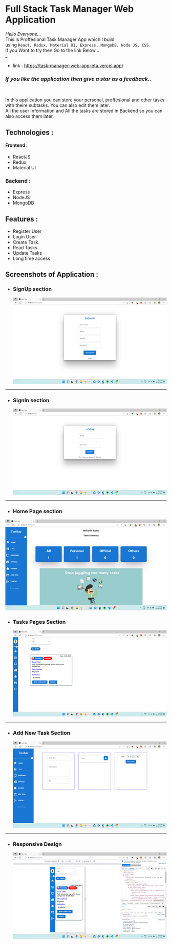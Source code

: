 # **Full Stack Task Manager Web Application**

_Hello Everyone..._
<br/>
This is Proffesional Task Manager App  which I build<br>
using `React, Redux, Material UI, Express, MongoDB, Node JS, CSS`.<br/>If you Want to try then Go to the link Below...<br/>_

- link : https://task-manager-web-app-eta.vercel.app/

### _If you like the application then give a star as a feedback.._

<br/>

In this application you can store your personal, proffesional and other tasks with theire subtasks. You can also edit them later.<br>
All the user Information and All the tasks are stored in Backend so you can also access them later.

## Technologies :

#### Frontend :

- ReactJS
- Redux
- Material UI

### Backend :

- Express
- NodeJS
- MongoDB

## Features :

- Register User
- Login User
- Create Task
- Read Tasks
- Update Tasks
- Long time access

## Screenshots of Application :

- ### SignUp section
  ![alt text](/Images/signup.png)

---

- ### SignIn section
  ![alt text](/Images/signin.png)

---

- ### Home Page section

 ![alt text](/Images/home.png)

- ### Tasks Pages Section
  ![alt text](/Images/tasks.png)

---

- ### Add New Task Section
  ![alt text](/Images/addtask.png)

---

- ### Responsive Design
  ![alt text](/Images/response.png)
